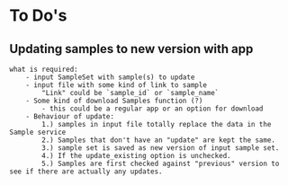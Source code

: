 
# To Do's


## Updating samples to new version with app
	what is required:
		- input SampleSet with sample(s) to update
		- input file with some kind of link to sample
			"Link" could be `sample_id` or `sample_name`
		- Some kind of download Samples function (?)
			- this could be a regular app or an option for download
		- Behaviour of update:
			1.) samples in input file totally replace the data in the Sample service
			2.) Samples that don't have an "update" are kept the same.
			3.) sample set is saved as new version of input sample set.
			4.) If the update_existing option is unchecked.
			5.) Samples are first checked against "previous" version to see if there are actually any updates.

